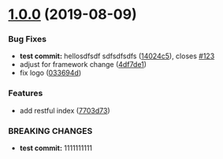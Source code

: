 # [1.0.0](https://github.com/hunzhiwange/queryphp/compare/v1.0.0-beta.4...v1.0.0) (2019-08-09)


### Bug Fixes

* **test commit:** hellosdfsdf sdfsdfsdfs ([14024c5](https://github.com/hunzhiwange/queryphp/commit/14024c5)), closes [#123](https://github.com/hunzhiwange/queryphp/issues/123)
* adjust for framework change ([4df7de1](https://github.com/hunzhiwange/queryphp/commit/4df7de1))
* fix logo ([033694d](https://github.com/hunzhiwange/queryphp/commit/033694d))


### Features

* add restful index ([7703d73](https://github.com/hunzhiwange/queryphp/commit/7703d73))


### BREAKING CHANGES

* **test commit:** 1111111111



